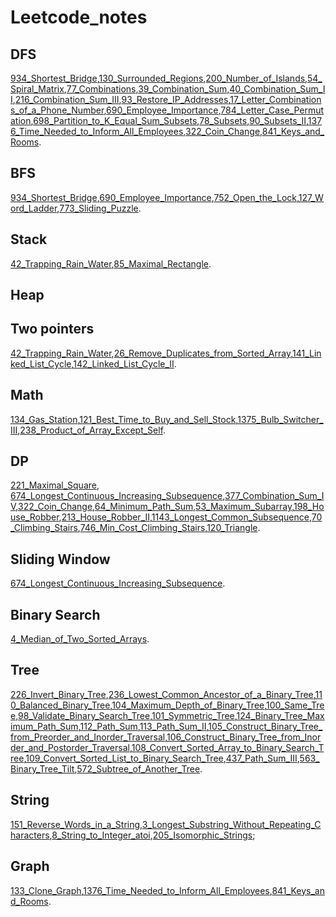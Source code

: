 # Leetcode_notes

## DFS
[934_Shortest_Bridge](https://github.com/Zhanghq8/Leetcode_notes/tree/master/934_Shortest_Bridge),[130_Surrounded_Regions](https://github.com/Zhanghq8/Leetcode_notes/tree/master/130_Surrounded_Regions),[200_Number_of_Islands](https://github.com/Zhanghq8/Leetcode_notes/tree/master/200_Number_of_Islands),[54_Spiral_Matrix](https://github.com/Zhanghq8/Leetcode_notes/tree/master/54_Spiral_Matrix),[77_Combinations](https://github.com/Zhanghq8/Leetcode_notes/tree/master/77_Combinations),[39_Combination_Sum](https://github.com/Zhanghq8/Leetcode_notes/tree/master/39_Combination_Sum),[40_Combination_Sum_II](https://github.com/Zhanghq8/Leetcode_notes/tree/master/40_Combination_Sum_II),[216_Combination_Sum_III](https://github.com/Zhanghq8/Leetcode_notes/tree/master/216_Combination_Sum_III),[93_Restore_IP_Addresses](https://github.com/Zhanghq8/Leetcode_notes/tree/master/93_Restore_IP_Addresses),[17_Letter_Combinations_of_a_Phone_Number](https://github.com/Zhanghq8/Leetcode_notes/tree/master/17_Letter_Combinations_of_a_Phone_Number),[690_Employee_Importance](https://github.com/Zhanghq8/Leetcode_notes/tree/master/690_Employee_Importance),[784_Letter_Case_Permutation](https://github.com/Zhanghq8/Leetcode_notes/tree/master/784_Letter_Case_Permutation),[698_Partition_to_K_Equal_Sum_Subsets](https://github.com/Zhanghq8/Leetcode_notes/tree/master/698_Partition_to_K_Equal_Sum_Subsets),[78_Subsets](https://github.com/Zhanghq8/Leetcode_notes/tree/master/78_Subsets),[90_Subsets_II](https://github.com/Zhanghq8/Leetcode_notes/tree/master/90_Subsets_II),[1376_Time_Needed_to_Inform_All_Employees](https://github.com/Zhanghq8/Leetcode_notes/tree/master/1376_Time_Needed_to_Inform_All_Employees),[322_Coin_Change](https://github.com/Zhanghq8/Leetcode_notes/tree/master/322_Coin_Change),[841_Keys_and_Rooms](https://github.com/Zhanghq8/Leetcode_notes/tree/master/841_Keys_and_Rooms).

## BFS
[934_Shortest_Bridge](https://github.com/Zhanghq8/Leetcode_notes/tree/master/934_Shortest_Bridge),[690_Employee_Importance](https://github.com/Zhanghq8/Leetcode_notes/tree/master/690_Employee_Importance),[752_Open_the_Lock](https://github.com/Zhanghq8/Leetcode_notes/tree/master/752_Open_the_Lock),[127_Word_Ladder](https://github.com/Zhanghq8/Leetcode_notes/tree/master/127_Word_Ladder),[773_Sliding_Puzzle](https://github.com/Zhanghq8/Leetcode_notes/tree/master/773_Sliding_Puzzle).

## Stack
[42_Trapping_Rain_Water](https://github.com/Zhanghq8/Leetcode_notes/tree/master/42_Trapping_Rain_Water),[85_Maximal_Rectangle](https://github.com/Zhanghq8/Leetcode_notes/tree/master/85_Maximal_Rectangle).

## Heap

## Two pointers
[42_Trapping_Rain_Water](https://github.com/Zhanghq8/Leetcode_notes/tree/master/42_Trapping_Rain_Water),[26_Remove_Duplicates_from_Sorted_Array](https://github.com/Zhanghq8/Leetcode_notes/tree/master/26_Remove_Duplicates_from_Sorted_Array),[141_Linked_List_Cycle](https://github.com/Zhanghq8/Leetcode_notes/tree/master/141_Linked_List_Cycle),[142_Linked_List_Cycle_II](https://github.com/Zhanghq8/Leetcode_notes/tree/master/142_Linked_List_Cycle_II).

## Math
[134_Gas_Station](https://github.com/Zhanghq8/Leetcode_notes/tree/master/134_Gas_Station),[121_Best_Time_to_Buy_and_Sell_Stock](https://github.com/Zhanghq8/Leetcode_notes/tree/master/121_Best_Time_to_Buy_and_Sell_Stock),[1375_Bulb_Switcher_III](https://github.com/Zhanghq8/Leetcode_notes/tree/master/1375_Bulb_Switcher_III),[238_Product_of_Array_Except_Self](https://github.com/Zhanghq8/Leetcode_notes/tree/master/238_Product_of_Array_Except_Self).

## DP
[221_Maximal_Square](https://github.com/Zhanghq8/Leetcode_notes/tree/master/221_Maximal_Square),
[674_Longest_Continuous_Increasing_Subsequence](https://github.com/Zhanghq8/Leetcode_notes/tree/master/674_Longest_Continuous_Increasing_Subsequence),[377_Combination_Sum_IV](https://github.com/Zhanghq8/Leetcode_notes/tree/master/377_Combination_Sum_IV),[322_Coin_Change](https://github.com/Zhanghq8/Leetcode_notes/tree/master/322_Coin_Change),[64_Minimum_Path_Sum](https://github.com/Zhanghq8/Leetcode_notes/tree/master/64_Minimum_Path_Sum),[53_Maximum_Subarray](https://github.com/Zhanghq8/Leetcode_notes/tree/master/53_Maximum_Subarray),[198_House_Robber](https://github.com/Zhanghq8/Leetcode_notes/tree/master/198_House_Robber),[213_House_Robber_II](https://github.com/Zhanghq8/Leetcode_notes/tree/master/213_House_Robber_II),[1143_Longest_Common_Subsequence](https://github.com/Zhanghq8/Leetcode_notes/tree/master/1143_Longest_Common_Subsequence),[70_Climbing_Stairs](https://github.com/Zhanghq8/Leetcode_notes/tree/master/70_Climbing_Stairs),[746_Min_Cost_Climbing_Stairs](https://github.com/Zhanghq8/Leetcode_notes/tree/master/746_Min_Cost_Climbing_Stairs),[120_Triangle](https://github.com/Zhanghq8/Leetcode_notes/tree/master/120_Triangle).

## Sliding Window
[674_Longest_Continuous_Increasing_Subsequence](https://github.com/Zhanghq8/Leetcode_notes/tree/master/674_Longest_Continuous_Increasing_Subsequence).

## Binary Search
[4_Median_of_Two_Sorted_Arrays](https://github.com/Zhanghq8/Leetcode_notes/tree/master/4_Median_of_Two_Sorted_Arrays).


## Tree
[226_Invert_Binary_Tree](https://github.com/Zhanghq8/Leetcode_notes/tree/master/226_Invert_Binary_Tree),[236_Lowest_Common_Ancestor_of_a_Binary_Tree](https://github.com/Zhanghq8/Leetcode_notes/tree/master/236_Lowest_Common_Ancestor_of_a_Binary_Tree),[110_Balanced_Binary_Tree](https://github.com/Zhanghq8/Leetcode_notes/tree/master/110_Balanced_Binary_Tree),[104_Maximum_Depth_of_Binary_Tree](https://github.com/Zhanghq8/Leetcode_notes/tree/master/104_Maximum_Depth_of_Binary_Tree),[100_Same_Tree](https://github.com/Zhanghq8/Leetcode_notes/tree/master/100_Same_Tree),[98_Validate_Binary_Search_Tree](https://github.com/Zhanghq8/Leetcode_notes/tree/master/98_Validate_Binary_Search_Tree),[101_Symmetric_Tree](https://github.com/Zhanghq8/Leetcode_notes/tree/master/101_Symmetric_Tree),[124_Binary_Tree_Maximum_Path_Sum](https://github.com/Zhanghq8/Leetcode_notes/tree/master/124_Binary_Tree_Maximum_Path_Sum),[112_Path_Sum](https://github.com/Zhanghq8/Leetcode_notes/tree/master/112_Path_Sum),[113_Path_Sum_II](https://github.com/Zhanghq8/Leetcode_notes/tree/master/113_Path_Sum_II),[105_Construct_Binary_Tree_from_Preorder_and_Inorder_Traversal](https://github.com/Zhanghq8/Leetcode_notes/tree/master/105_Construct_Binary_Tree_from_Preorder_and_Inorder_Traversal),[106_Construct_Binary_Tree_from_Inorder_and_Postorder_Traversal](https://github.com/Zhanghq8/Leetcode_notes/tree/master/106_Construct_Binary_Tree_from_Inorder_and_Postorder_Traversal),[108_Convert_Sorted_Array_to_Binary_Search_Tree](https://github.com/Zhanghq8/Leetcode_notes/tree/master/108_Convert_Sorted_Array_to_Binary_Search_Tree),[109_Convert_Sorted_List_to_Binary_Search_Tree](https://github.com/Zhanghq8/Leetcode_notes/tree/master/109_Convert_Sorted_List_to_Binary_Search_Tree),[437_Path_Sum_III](https://github.com/Zhanghq8/Leetcode_notes/tree/master/437_Path_Sum_III),[563_Binary_Tree_Tilt](https://github.com/Zhanghq8/Leetcode_notes/tree/master/563_Binary_Tree_Tilt),[572_Subtree_of_Another_Tree](https://github.com/Zhanghq8/Leetcode_notes/tree/master/572_Subtree_of_Another_Tree).

## String
[151_Reverse_Words_in_a_String](https://github.com/Zhanghq8/Leetcode_notes/tree/master/151_Reverse_Words_in_a_String),[3_Longest_Substring_Without_Repeating_Characters](https://github.com/Zhanghq8/Leetcode_notes/tree/master/3_Longest_Substring_Without_Repeating_Characters),[8_String_to_Integer_atoi](https://github.com/Zhanghq8/Leetcode_notes/tree/master/8_String_to_Integer_atoi),[205_Isomorphic_Strings](https://github.com/Zhanghq8/Leetcode_notes/tree/master/205_Isomorphic_Strings);

## Graph
[133_Clone_Graph](https://github.com/Zhanghq8/Leetcode_notes/tree/master/133_Clone_Graph),[1376_Time_Needed_to_Inform_All_Employees](https://github.com/Zhanghq8/Leetcode_notes/tree/master/1376_Time_Needed_to_Inform_All_Employees),[841_Keys_and_Rooms](https://github.com/Zhanghq8/Leetcode_notes/tree/master/841_Keys_and_Rooms).




